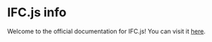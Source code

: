 # IFC.js info

Welcome to the official documentation for IFC.js! You can visit it [here](https://ifcjs.github.io/info/).
